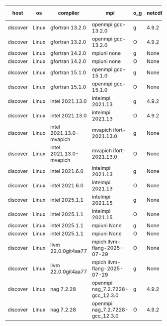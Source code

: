 

| host     | os       | compiler                              | mpi                      | o_g        | netcdf        | build       | u_pass          | u_fail          | s_pass            | s_fail            | e_pass             | e_fail             | nuopc_pass       | nuopc_fail       | artifacts link          |
|----------|----------|---------------------------------------|--------------------------|------------|---------------|-------------|-----------------|-----------------|-------------------|-------------------|--------------------|--------------------|------------------|------------------|-------------------------|
| discover | Linux | gfortran 13.2.0 | openmpi gcc-13.2.0  | g | 4.9.2  | PASS | 14235 | 0 | 51 | 0 | 81 | 0 | 57 | 0 | <a href="https://github.com/esmf-org/esmf-test-artifacts/tree/ff787567af48b83b311faa040c15f086ae2b0a85/develop/gfortran/13.2.0/g/openmpi/gcc-13.2.0" target="_blank">ff78756</a> | 
| discover | Linux | gfortran 13.2.0 | openmpi gcc-13.2.0  | O | 4.9.2  | PASS | 14235 | 0 | 51 | 0 | 81 | 0 | 57 | 0 | <a href="https://github.com/esmf-org/esmf-test-artifacts/tree/34d5e856ed28995e0e11358519b632db1652fe0e/develop/gfortran/13.2.0/O/openmpi/gcc-13.2.0" target="_blank">34d5e85</a> | 
| discover | Linux | gfortran 14.2.0 | mpiuni none  | g | None  | PASS | 12564 | 0 | 9 | 0 | 43 | 0 | None | None | <a href="https://github.com/esmf-org/esmf-test-artifacts/tree/e0b579020f8697b801193c2b9678f59ab10c9ad0/develop/gfortran/14.2.0/g/mpiuni/none" target="_blank">e0b5790</a> | 
| discover | Linux | gfortran 14.2.0 | mpiuni none  | O | None  | PASS | 12564 | 0 | 9 | 0 | 43 | 0 | None | None | <a href="https://github.com/esmf-org/esmf-test-artifacts/tree/f8af00c7e29b7f95426e6eabfe7a17fbab57d509/develop/gfortran/14.2.0/O/mpiuni/none" target="_blank">f8af00c</a> | 
| discover | Linux | gfortran 15.1.0 | openmpi gcc-15.1.0  | g | None  | FAIL | None | None | None | None | None | None | None | None | <a href="https://github.com/esmf-org/esmf-test-artifacts/tree/dd07a52196f28965d08009103f0de5c1da7b91d0/develop/gfortran/15.1.0/g/openmpi/gcc-15.1.0" target="_blank">dd07a52</a> | 
| discover | Linux | gfortran 15.1.0 | openmpi gcc-15.1.0  | O | None  | FAIL | None | None | None | None | None | None | None | None | <a href="https://github.com/esmf-org/esmf-test-artifacts/tree/d2532f13d9d44650907affbdb830d07351f2a2d1/develop/gfortran/15.1.0/O/openmpi/gcc-15.1.0" target="_blank">d2532f1</a> | 
| discover | Linux | intel 2021.13.0 | intelmpi 2021.13  | g | 4.9.2  | PASS | 14235 | 0 | 51 | 0 | 81 | 0 | 46 | 11 | <a href="https://github.com/esmf-org/esmf-test-artifacts/tree/cded91c6293050898a2557eb25dabc4f3dc00fec/develop/intel/2021.13.0/g/intelmpi/2021.13" target="_blank">cded91c</a> | 
| discover | Linux | intel 2021.13.0 | intelmpi 2021.13  | O | 4.9.2  | PASS | 14235 | 0 | 51 | 0 | 81 | 0 | 46 | 11 | <a href="https://github.com/esmf-org/esmf-test-artifacts/tree/629615ff0555648bd7fea360231cf76d1eb03778/develop/intel/2021.13.0/O/intelmpi/2021.13" target="_blank">629615f</a> | 
| discover | Linux | intel 2021.13.0-mvapich | mvapich ifort-2021.13.0  | g | None  | PASS | 14235 | 0 | 51 | 0 | 81 | 0 | 46 | 11 | <a href="https://github.com/esmf-org/esmf-test-artifacts/tree/83b4ab62be57a1bcadd85def31a2ccc4740380ce/develop/intel/2021.13.0-mvapich/g/mvapich/ifort-2021.13.0" target="_blank">83b4ab6</a> | 
| discover | Linux | intel 2021.13.0-mvapich | mvapich ifort-2021.13.0  | O | None  | PASS | 14235 | 0 | 51 | 0 | 81 | 0 | 46 | 11 | <a href="https://github.com/esmf-org/esmf-test-artifacts/tree/c8bbd6dd045932798b829d66e6db59c5c73193ee/develop/intel/2021.13.0-mvapich/O/mvapich/ifort-2021.13.0" target="_blank">c8bbd6d</a> | 
| discover | Linux | intel 2021.6.0 | intelmpi 2021.13  | g | None  | PASS | 14235 | 0 | 51 | 0 | 81 | 0 | 46 | 11 | <a href="https://github.com/esmf-org/esmf-test-artifacts/tree/d64500efccf802fd2076a9a1c9cf87249214f07e/develop/intel/2021.6.0/g/intelmpi/2021.13" target="_blank">d64500e</a> | 
| discover | Linux | intel 2021.6.0 | intelmpi 2021.13  | O | None  | PASS | 14235 | 0 | 51 | 0 | 81 | 0 | 46 | 11 | <a href="https://github.com/esmf-org/esmf-test-artifacts/tree/6d79bd34a33b92e15ec5e6b919f0bfc3e12b079b/develop/intel/2021.6.0/O/intelmpi/2021.13" target="_blank">6d79bd3</a> | 
| discover | Linux | intel 2025.1.1 | intelmpi 2021.15  | g | None  | PASS | 14235 | 0 | 51 | 0 | 81 | 0 | 46 | 11 | <a href="https://github.com/esmf-org/esmf-test-artifacts/tree/9a43f525f45930b70be94b7290ffebfbc94f8a2b/develop/intel/2025.1.1/g/intelmpi/2021.15" target="_blank">9a43f52</a> | 
| discover | Linux | intel 2025.1.1 | intelmpi 2021.15  | O | None  | PASS | 14235 | 0 | 51 | 0 | 81 | 0 | 46 | 11 | <a href="https://github.com/esmf-org/esmf-test-artifacts/tree/8f061caf8a1baced9245d196d6036dc283e65fc7/develop/intel/2025.1.1/O/intelmpi/2021.15" target="_blank">8f061ca</a> | 
| discover | Linux | intel 2025.1.1 | mpiuni None  | g | None  | PASS | 12564 | 0 | 9 | 0 | 43 | 0 | None | None | <a href="https://github.com/esmf-org/esmf-test-artifacts/tree/7cb30c46dd0c84cdea0015e5972250fba7bc58a1/develop/intel/2025.1.1/g/mpiuni/None" target="_blank">7cb30c4</a> | 
| discover | Linux | intel 2025.1.1 | mpiuni None  | O | None  | PASS | 12564 | 0 | 9 | 0 | 43 | 0 | None | None | <a href="https://github.com/esmf-org/esmf-test-artifacts/tree/342916af9fdeb25d93d55729c38b021512cec4f4/develop/intel/2025.1.1/O/mpiuni/None" target="_blank">342916a</a> | 
| discover | Linux | llvm 22.0.0git4aa77 | mpich llvm-flang-2025-07-29  | O | None  | PASS | None | None | None | None | None | None | None | None | <a href="https://github.com/esmf-org/esmf-test-artifacts/tree/23e5ea7e7b170a4c75d41a3f57ae65d50ea3e992/develop/llvm/22.0.0git4aa77/O/mpich/llvm-flang-2025-07-29" target="_blank">23e5ea7</a> | 
| discover | Linux | llvm 22.0.0git4aa77 | mpich llvm-flang-2025-07-29  | g | None  | PASS | None | None | None | None | None | None | None | None | <a href="https://github.com/esmf-org/esmf-test-artifacts/tree/7795739c8dc97ed2fe92a07b414412f327a7b5aa/develop/llvm/22.0.0git4aa77/g/mpich/llvm-flang-2025-07-29" target="_blank">7795739</a> | 
| discover | Linux | nag 7.2.28 | openmpi nag_7.2.7228-gcc_12.3.0  | g | 4.9.2  | PASS | 14235 | 0 | 51 | 0 | 81 | 0 | 45 | 12 | <a href="https://github.com/esmf-org/esmf-test-artifacts/tree/583ec9ec047f91ce609409f0a0555585e8275f58/develop/nag/7.2.28/g/openmpi/nag_7.2.7228-gcc_12.3.0" target="_blank">583ec9e</a> | 
| discover | Linux | nag 7.2.28 | openmpi nag_7.2.7228-gcc_12.3.0  | O | 4.9.2  | PASS | 14235 | 0 | 51 | 0 | 81 | 0 | 45 | 12 | <a href="https://github.com/esmf-org/esmf-test-artifacts/tree/4d3779426d68a70b5ac4533ef77c4468a6f33075/develop/nag/7.2.28/O/openmpi/nag_7.2.7228-gcc_12.3.0" target="_blank">4d37794</a> | 
